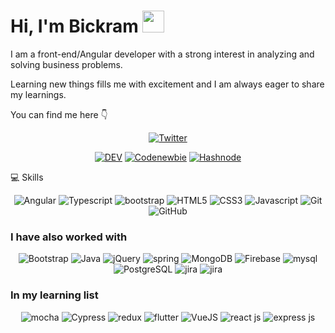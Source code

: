 <h1> Hi, I'm Bickram <img src="https://raw.githubusercontent.com/MartinHeinz/MartinHeinz/master/wave.gif" width="35px">
</h1>

I am a front-end/Angular developer with a strong interest in analyzing and solving business problems.

Learning new things fills me with excitement and I am always eager to share my learnings.

You can find me here 👇

<section align="center">
<a href="https://twitter.com/limbukirk"><img src="https://img.shields.io/badge/-Twitter-F3F7FA?logo=twitter&logoColor=1DA1F2&style=for-the-badge&logoWidth=30" alt="Twitter"></a>

<a href="https://dev.to/kirklimbu"><img src="https://img.shields.io/badge/-DEV-F3F7FA?logo=dev.to&logoColor=0A0A0A&style=for-the-badge&logoWidth=30" alt="DEV"></a>
<a href="https://community.codenewbie.org/bickram"><img src="https://img.shields.io/badge/-CodeNewbie-F3F7FA?logo=codenewbie&logoColor=9013FE&style=for-the-badge&logoWidth=30" alt="Codenewbie"></a>
<a href="https://hashnode.com/@bickram"><img src="https://img.shields.io/badge/-Hashnode-F3F7FA?logo=hashnode&logoColor=2962FF&style=for-the-badge&logoWidth=30" alt="Hashnode"></a>

</section>

💻 Skills

<section align="center">
 <img src="https://img.shields.io/badge/Angular-FFFFFF?style=for-the-badge&logo=angular&logoColor=red
" alt="Angular">
<img src="https://img.shields.io/badge/TypeScript-007ACC?style=for-the-badge&logo=typescript&logoColor=white
" alt="Typescript">
<img src="https://img.shields.io/badge/Bootstrap-563D7C?style=for-the-badge&logo=bootstrap&logoColor=white
" alt="bootstrap">
<img src="https://img.shields.io/badge/-HTML5-white?logo=html5&logoColor=E34F26&style=for-the-badge&logoWidth=30" alt="HTML5">
<img src="https://img.shields.io/badge/-CSS3-white?logo=css3&logoColor=1572B6&style=for-the-badge&logoWidth=30" alt="CSS3">
<img src="https://img.shields.io/badge/-JavaScript-white?logo=javascript&logoColor=F7DF1E&style=for-the-badge&logoWidth=30" alt="Javascript">
<img src="https://img.shields.io/badge/-Git-white?logo=git&logoColor=F05032&style=for-the-badge&logoWidth=30" alt="Git">
 <img src="https://img.shields.io/badge/-GitHub-white?logo=github&logoColor=181717&style=for-the-badge&logoWidth=30" alt="GitHub">
</section>

### I have also worked with

<section align="center">
  <img src="https://img.shields.io/badge/-Bootstrap-F3F7FA?logo=bootstrap&logoColor=7952B3&style=for-the-badge&logoWidth=30" alt="Bootstrap">
  <img src="https://img.shields.io/badge/Material--UI-0081CB?style=for-the-badge&logo=material-ui&logoColor=white
" alt="Java">
  <img src="https://img.shields.io/badge/jQuery-0769AD?style=for-the-badge&logo=jquery&logoColor=white" alt="jQuery">
  <img src="https://img.shields.io/badge/Spring-6DB33F?style=for-the-badge&logo=spring&logoColor=white
" alt="spring">
  <img src="https://img.shields.io/badge/-MongoDB-F3F7FA?logo=mongodb&logoColor=47A248&style=for-the-badge&logoWidth=30" alt="MongoDB">
  <img src="https://img.shields.io/badge/-Firebase-F3F7FA?logo=firebase&logoColor=FFCA28&style=for-the-badge&logoWidth=30" alt="Firebase">
<img src="https://img.shields.io/badge/MySQL-00000F?style=for-the-badge&logo=mysql&logoColor=white
" alt="mysql">
<img src="https://img.shields.io/badge/PostgreSQL-316192?style=for-the-badge&logo=postgresql&logoColor=white
" alt="PostgreSQL">
<img src="https://img.shields.io/badge/Jenkins-D24939?style=for-the-badge&logo=Jenkins&logoColor=white
" alt="jira">
<img src="https://img.shields.io/badge/Jira-0052CC?style=for-the-badge&logo=Jira&logoColor=white
" alt="jira">

</section>

### In my learning list

<section align="center">
 
  <img src="https://img.shields.io/badge/mocha.js-323330?style=for-the-badge&logo=mocha&logoColor=Brown" alt="mocha">
  <img src="https://img.shields.io/badge/-Cypress-FADDC6?logo=cypress&logoColor=17202C&style=for-the-badge&logoWidth=30" alt="Cypress">
  <img src="https://img.shields.io/badge/Redux-593D88?style=for-the-badge&logo=redux&logoColor=white" alt="redux">
   <img src="https://img.shields.io/badge/Flutter-02569B?style=for-the-badge&logo=flutter&logoColor=white" alt="flutter">
  <img src="https://img.shields.io/badge/-Vue-FADDC6?logo=vue.js&logoColor=4FC08D&style=for-the-badge&logoWidth=30" alt="VueJS">
  <img src="https://img.shields.io/badge/React-20232A?style=for-the-badge&logo=react&logoColor=61DAFB
" alt="react js">
 <img src="https://img.shields.io/badge/Express.js-404D59?style=for-the-badge
" alt="express js">
</section>

<br>
